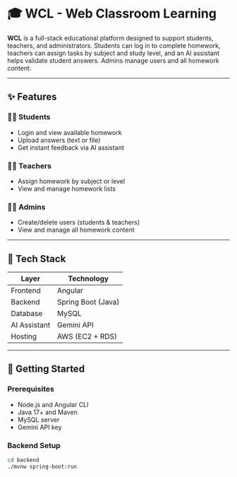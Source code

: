 # 🎓 WCL - Web Classroom Learning

**WCL** is a full-stack educational platform designed to support students, teachers, and administrators. Students can log in to complete homework, teachers can assign tasks by subject and study level, and an AI assistant helps validate student answers. Admins manage users and all homework content.

---

## ✨ Features

### 👩‍🎓 Students
- Login and view available homework
- Upload answers (text or file)
- Get instant feedback via AI assistant

### 👨‍🏫 Teachers
- Assign homework by subject or level
- View and manage homework lists

### 👩‍💼 Admins
- Create/delete users (students & teachers)
- View and manage all homework content

---

## 🧰 Tech Stack

| Layer      | Technology       |
|------------|------------------|
| Frontend   | Angular           |
| Backend    | Spring Boot (Java) |
| Database   | MySQL             |
| AI Assistant | Gemini API       |
| Hosting    | AWS (EC2 + RDS)   |

---

## 🚀 Getting Started

### Prerequisites

- Node.js and Angular CLI
- Java 17+ and Maven
- MySQL server
- Gemini API key

### Backend Setup

```bash
cd backend
./mvnw spring-boot:run
